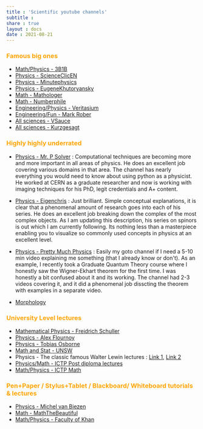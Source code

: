 ```yaml
---
title : 'Scientific youtube channels'
subtitle :
share : true
layout : docs
date : 2021-08-21
---
```


### <span style = "color:orange"> Famous big ones </span>

- [Math/Physics - 3B1B ](https://www.youtube.com/channel/UCYO_jab_esuFRV4b17AJtAw)
- [Physics - ScienceClicEN ](https://www.youtube.com/c/ScienceClicEN)
- [Physics - Minutephysics](https://www.youtube.com/user/minutephysics)
- [Physics - EugeneKhutoryansky ](https://www.youtube.com/user/EugeneKhutoryansky)
- [Math - Mathologer ](https://www.youtube.com/c/Mathologer)
- [Math - Numberphile](https://www.youtube.com/user/numberphile)
- [Engineering/Physics - Veritasium](https://www.youtube.com/c/veritasium)
- [Engineering/Fun - Mark Rober ](https://www.youtube.com/c/MarkRober)
- [All sciences - VSauce](https://www.youtube.com/user/Vsauce)
- [All sciences - Kurzgesagt](https://www.youtube.com/c/inanutshell)

### <span style = "color:orange"> Highly highly underrated </span>
- [Physics - Mr. P Solver](https://www.youtube.com/channel/UCKaYxkHrmsQePZFpzF9b7sQ) : Computational techniques are becoming more and more important in all areas of physics. He does an excellent job covering various domains in that area. The channel has nearly everything you would need to know about using python as a physicist. He worked at CERN as a graduate researcher and now is working with imaging techniques for his PhD, legit credentials and A+ content.
- [Physics - Eigenchris](https://www.youtube.com/channel/UCN8wTUlSAroLslWyf87E2pw) : Just brilliant. Simple conceptual explanations, it is clear that a phenomenal amount of research goes into each of his series. He does an excellent job breaking down the complex of the most complex objects. As I am updating this description, his series on spinors is out which I am currently following. Its nothing less than a masterpiece enabling you to visualize so commonly used concepts in physics at an excellent level.
- [Physics - Pretty Much Physics](https://www.youtube.com/c/prettymuchphysics) : Easily my goto channel if I need a 5-10 min video explaining me something (that I already know or don't). As an example, I recently took a Graduate Quantum Theory course where I honestly saw the Wigner-Ekhart theorem for the first time. I was honestly a bit confused about it and its working. The channel had 2-3 videos covering it, and it did a phenomenal job disscting the theorem with examples in a separate video.

- [Morphology]()


### <span style = "color:orange"> University Level lectures </span>
- [Mathematical Physics - Freidrich Schuller](https://www.youtube.com/channel/UC6SaWe7xeOp31Vo8cQG1oXw)
- [Physics - Alex Flournoy](https://www.youtube.com/channel/UCHAwDVSS8oDLLln07cNdU6A)
- [Physics - Tobias Osborne](https://www.youtube.com/channel/UCpHjg_Qmzxm3xaAWRrwQPCA)
- [Math and Stat - UNSW](https://www.youtube.com/c/MathsStatsUNSW)
- Physics -  The classic famous Walter Lewin lectures : [Link 1](https://www.youtube.com/channel/UCliSRiiRVQuDfgxI_QN_Fmw), [Link 2](https://www.youtube.com/channel/UCiEHVhv0SBMpP75JbzJShqw)
- [Physics/Math - ICTP Post diploma lectures](https://www.youtube.com/channel/UCBlqfZZYQWKyr6qLAB7LINw)
- [Math/Physics - ICTP Math](https://www.youtube.com/channel/UC-akozxNLMPcMcs0qVvS1VQ)


### <span style = "color:orange"> Pen+Paper / Stylus+Tablet / Blackboard/ Whiteboard tutorials & lectures </span>
- [Physics - Michel van Biezen](https://www.youtube.com/c/MichelvanBiezen)
- [Math - MathTheBeautiful](https://www.youtube.com/c/MathTheBeautiful)
- [Math/Physics - Faculty of Khan](https://www.youtube.com/c/FacultyofKhan)
